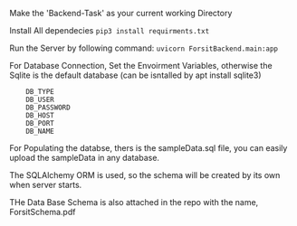 Make the 'Backend-Task' as your current working Directory

Install All dependecies 
    `pip3 install requirments.txt`

Run the Server by following command:
    `uvicorn ForsitBackend.main:app`

For Database Connection, Set the Envoirment Variables, otherwise the Sqlite is the default database (can be isntalled by apt install sqlite3)

        DB_TYPE
        DB_USER
        DB_PASSWORD
        DB_HOST
        DB_PORT
        DB_NAME

For Populating the databse, thers is the sampleData.sql file, you can easily upload the sampleData in any database.

The SQLAlchemy ORM is used, so the schema will be created by its own when server starts.

THe Data Base Schema is also attached in the repo with the name, ForsitSchema.pdf